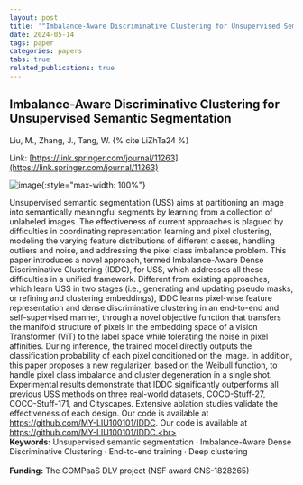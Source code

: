 ```yaml
---
layout: post
title: '"Imbalance-Aware Discriminative Clustering for Unsupervised Semantic Segmentation"'
date: 2024-05-14
tags: paper
categories: papers
tabs: true
related_publications: true
---
```


## Imbalance-Aware Discriminative Clustering for Unsupervised Semantic Segmentation
Liu, M., Zhang, J., Tang, W.
{% cite LiZhTa24 %}

Link: [https://link.springer.com/journal/11263](https://link.springer.com/journal/11263)


![image](https://www.evl.uic.edu/output/originals/imbalance-aware.png-srcw.jpg){:style="max-width: 100%"}

Unsupervised semantic segmentation (USS) aims at partitioning an image into semantically meaningful segments by learning from a collection of unlabeled images. The effectiveness of current approaches is plagued by difficulties in coordinating representation learning and pixel clustering, modeling the varying feature distributions of different classes, handling outliers and noise, and addressing the pixel class imbalance problem. This paper introduces a novel approach, termed Imbalance-Aware Dense Discriminative Clustering (IDDC), for USS, which addresses all these difficulties in a unified framework. Different from existing approaches, which learn USS in two stages (i.e., generating and updating pseudo masks, or refining and clustering embeddings), IDDC learns pixel-wise feature representation and dense discriminative clustering in an end-to-end and self-supervised manner, through a novel objective function that transfers the manifold structure of pixels in the embedding space of a vision Transformer (ViT) to the label space while tolerating the noise in pixel affinities. During inference, the trained model directly outputs the classification probability of each pixel conditioned on the image. In addition, this paper proposes a new regularizer, based on the Weibull function, to handle pixel class imbalance and cluster degeneration in a single shot. Experimental results demonstrate that IDDC significantly outperforms all previous USS methods on three real-world datasets, COCO-Stuff-27, COCO-Stuff-171, and Cityscapes. Extensive ablation studies validate the effectiveness of each design. Our code is available at https://github.com/MY-LIU100101/IDDC.  Our code is available at https://github.com/MY-LIU100101/IDDC.<br><br>
<strong>Keywords:</strong> Unsupervised semantic segmentation · Imbalance-Aware Dense Discriminative Clustering · End-to-end training ·
Deep clustering<br><br>
<strong>Funding:</strong> The COMPaaS DLV project (NSF award CNS-1828265)

